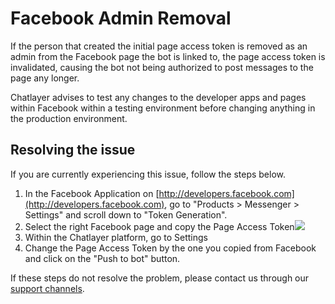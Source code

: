 # Facebook Admin Removal

If the person that created the initial page access token is removed as an admin from the Facebook page the bot is linked to, the page access token is invalidated, causing the bot not being authorized to post messages to the page any longer.

Chatlayer advises to test any changes to the developer apps and pages within Facebook within a testing environment before changing anything in the production environment.

## Resolving the issue

If you are currently experiencing this issue, follow the steps below.

1. In the Facebook Application on [http://developers.facebook.com](http://developers.facebook.com), go to "Products &gt; Messenger &gt; Settings" and scroll down to "Token Generation".
2. Select the right Facebook page and copy the Page Access Token![](https://mail.google.com/mail/u/1?ui=2&ik=bc20346786&attid=0.1&permmsgid=msg-f:1610849996652561580&th=165ae3898cea44ac&view=fimg&sz=w1600-h1000&attbid=ANGjdJ9Q2WudzrM5lqpXvkKhmvm_c49tXuVAuCuUd0LUneZ3XktQPf5tZldFNByvltwTU6Y7AGC5c8a-cCDfwK68zFyb3KL3MWLK9evw5FV6SMFuSuSAOy1BWLks1gI&disp=emb&realattid=ii_jlqdfyhu2_165ae38425d7c01b)
3. Within the Chatlayer platform, go to Settings
4. Change the Page Access Token by the one you copied from Facebook and click on the "Push to bot" button.

If these steps do not resolve the problem, please contact us through our [support channels](../../support/get-in-touch.md).

